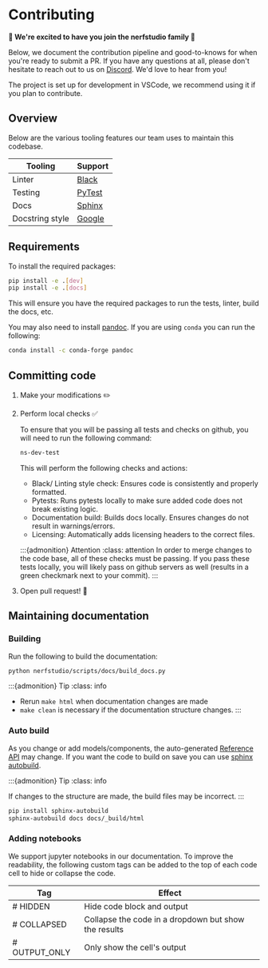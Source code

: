 # Contributing

**💝 We're excited to have you join the nerfstudio family 💝**

Below, we document the contribution pipeline and good-to-knows for when you're ready to submit a PR. If you have any questions at all, please don't hesitate to reach out to us on [Discord](https://discord.gg/uMbNqcraFc). We'd love to hear from you!

The project is set up for development in VSCode, we recommend using it if you plan to contribute.

## Overview

Below are the various tooling features our team uses to maintain this codebase.

| Tooling         | Support                                                    |
| --------------- | ---------------------------------------------------------- |
| Linter          | [Black](https://black.readthedocs.io/en/stable/)           |
| Testing         | [PyTest](https://docs.pytest.org/en/7.1.x/)                |
| Docs            | [Sphinx](https://www.sphinx-doc.org/en/master/)            |
| Docstring style | [Google](https://google.github.io/styleguide/pyguide.html) |

## Requirements

To install the required packages:

```bash
pip install -e .[dev]
pip install -e .[docs]
```

This will ensure you have the required packages to run the tests, linter, build the docs, etc.

You may also need to install [pandoc](https://pandoc.org/). If you are using `conda` you can run the following:

```bash
conda install -c conda-forge pandoc
```

## Committing code

1. Make your modifications ✏️
2. Perform local checks ✅

   To ensure that you will be passing all tests and checks on github, you will need to run the following command:

   ```bash
   ns-dev-test
   ```

   This will perform the following checks and actions:

   - Black/ Linting style check: Ensures code is consistently and properly formatted.
   - Pytests: Runs pytests locally to make sure added code does not break existing logic.
   - Documentation build: Builds docs locally. Ensures changes do not result in warnings/errors.
   - Licensing: Automatically adds licensing headers to the correct files.

   :::{admonition} Attention
   :class: attention
   In order to merge changes to the code base, all of these checks must be passing. If you pass these tests locally, you will likely pass on github servers as well (results in a green checkmark next to your commit).
   :::

3. Open pull request! 💌

## Maintaining documentation

### Building

Run the following to build the documentation:

```bash
python nerfstudio/scripts/docs/build_docs.py
```

:::{admonition} Tip
:class: info

- Rerun `make html` when documentation changes are made
- `make clean` is necessary if the documentation structure changes.
  :::

### Auto build

As you change or add models/components, the auto-generated [Reference API](https://docs.nerf.studio/en/latest/reference/api/index.html) may change.
If you want the code to build on save you can use [sphinx autobuild](https://github.com/executablebooks/sphinx-autobuild).

:::{admonition} Tip
:class: info

If changes to the structure are made, the build files may be incorrect.
:::

```bash
pip install sphinx-autobuild
sphinx-autobuild docs docs/_build/html
```

### Adding notebooks

We support jupyter notebooks in our documentation. To improve the readability, the following custom tags can be added to the top of each code cell to hide or collapse the code.

| Tag           | Effect                                               |
| ------------- | ---------------------------------------------------- |
| # HIDDEN      | Hide code block and output                           |
| # COLLAPSED   | Collapse the code in a dropdown but show the results |
| # OUTPUT_ONLY | Only show the cell's output                          |
